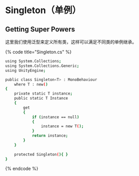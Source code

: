 # Singleton（单例）

## Getting Super Powers

这里我们使用泛型来定义所有类，这样可以满足不同类的单例继承。

{% code title="Singleton.cs" %}
```bash
using System.Collections;
using System.Collections.Generic;
using UnityEngine;

public class Singleton<T> : MonoBehaviour 
    where T : new()
{
    private static T instance;
    public static T Instance
    {
        get
        {
            if (instance == null)
            {
                instance = new T();
            }
            return instance;
        }
    }
    
    protected Singleton(){ }
}
```
{% endcode %}



